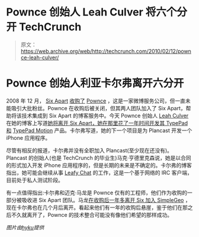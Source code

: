 # Pownce 创始人 Leah Culver 将六个分开 TechCrunch

> 原文：<https://web.archive.org/web/http://techcrunch.com/2010/02/12/pownce-leah-culver/>

# Pownce 创始人利亚卡尔弗离开六分开

2008 年 12 月， [Six Apart](https://web.archive.org/web/20230203171049/http://www.sixapart.com/) [收购了](https://web.archive.org/web/20230203171049/https://techcrunch.com/2008/12/01/pownce-deadpooled-team-moves-to-six-apart/) [Pownce](https://web.archive.org/web/20230203171049/http://www.crunchbase.com/company/pownce) ，这是一家微博服务公司，但一直未能吸引大批粉丝。Pownce 在收购后被关闭，但其两人团队加入了 Six Apart，帮助将该技术集成到 Six Apart 的博客服务中。今天 Pownce 创始人 [Leah Culver](https://web.archive.org/web/20230203171049/http://www.crunchbase.com/person/leah-culver) 在她的博客上写道[她将离开 Six Apart，她在那里花了一年时间开发其 TypePad 和](https://web.archive.org/web/20230203171049/http://blog.leahculver.com/2010/02/last-day-at-six-apart.html) [TypePad Motion](https://web.archive.org/web/20230203171049/https://techcrunch.com/2009/10/01/six-apart-opens-up-typepad-apis-relaunches-pownce-as-typepad-motion/) 产品。卡尔弗写道，她的下一个项目是为 Plancast 开发一个 iPhone 应用程序。

尽管有相反的报道，卡尔弗并没有全职加入 Plancast(至少现在还没有)。Plancast 的创始人(也是 TechCrunch 的毕业生)马克·亨德里克森说，她是以合同的形式加入开发 iPhone 应用程序的，但是长期的未来是不确定的。卡尔弗的博客指出，她可能会继续从事 [Leafy Chat](https://web.archive.org/web/20230203171049/http://leafychat.com/) 的工作，这是一个基于网络的 IRC 客户端，目前处于私人测试阶段。

有一点值得指出:卡尔弗和迈克·马龙是 Pownce 仅有的工程师，他们作为收购的一部分被吸收进 Six Apart 团队。马龙[在收购后一年多离开 Six 加入 SimpleGeo](https://web.archive.org/web/20230203171049/https://techcrunch.com/2009/12/14/simple-geo-beta-keys/) ，现在卡尔弗也在几个月后离开。看起来他们有一年的收购后悬崖，鉴于他们在那之后不久就离开了，Pownce 的技术整合可能没有像他们希望的那样成功。

*图片由[hyku](https://web.archive.org/web/20230203171049/http://www.flickr.com/photos/hyku/2304150411/)提供*